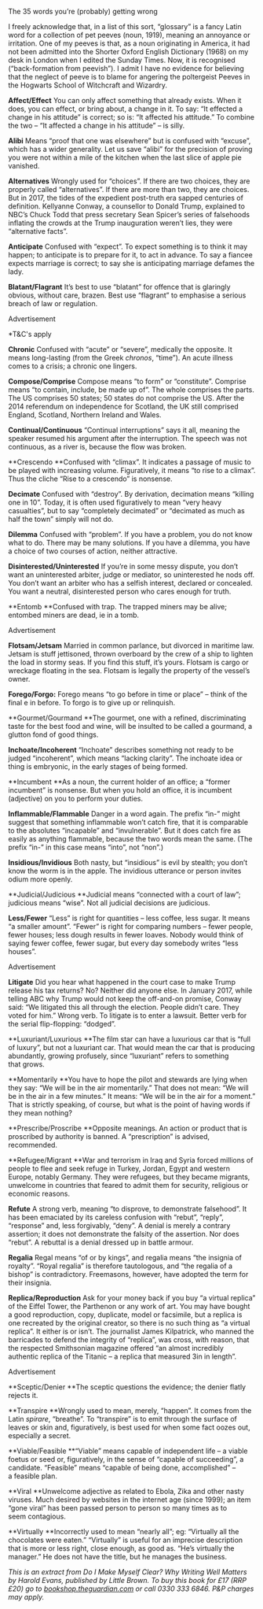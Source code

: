 The 35 words you’re (probably) getting wrong

I freely acknowledge that, in a list of this sort, “glossary” is a fancy Latin word for a collection of pet peeves (noun, 1919), meaning an annoyance or irritation. One of my peeves is that, as a noun originating in America, it had not been admitted into the Shorter Oxford English Dictionary (1968) on my desk in London when I edited the Sunday Times. Now, it is recognised (“back-formation from peevish”). I admit I have no evidence for believing that the neglect of peeve is to blame for angering the poltergeist Peeves in the Hogwarts School of Witchcraft and Wizardry.

**Affect/Effect** You can only affect something that already exists. When it does, you can effect, or bring about, a change in it. To say: “It effected a change in his attitude” is correct; so is: “It affected his attitude.” To combine the two – “It affected a change in his attitude” – is silly.

**Alibi** Means “proof that one was elsewhere” but is confused with “excuse”, which has a wider generality. Let us save “alibi” for the precision of proving you were not within a mile of the kitchen when the last slice of apple pie vanished.

**Alternatives** Wrongly used for “choices”. If there are two choices, they are properly called “alternatives”. If there are more than two, they are choices. But in 2017, the tides of the expedient post-truth era sapped centuries of definition. Kellyanne Conway, a counsellor to Donald Trump, explained to NBC’s Chuck Todd that press secretary Sean Spicer’s series of falsehoods inflating the crowds at the Trump inauguration weren’t lies, they were “alternative facts”.

**Anticipate** Confused with “expect”. To expect something is to think it may happen; to anticipate is to prepare for it, to act in advance. To say a fiancee expects marriage is correct; to say she is anticipating marriage defames the lady.

**Blatant/Flagrant** It’s best to use “blatant” for offence that is glaringly obvious, without care, brazen. Best use “flagrant” to emphasise a serious breach of law or regulation.

Advertisement

​*T&C's apply

**Chronic** Confused with “acute” or “severe”, medically the opposite. It means long-lasting (from the Greek *chronos*, “time”). An acute illness comes to a crisis; a chronic one lingers.

**Compose/Comprise** Compose means “to form” or “constitute”. Comprise means “to contain, include, be made up of”. The whole comprises the parts. The US comprises 50 states; 50 states do not comprise the US. After the 2014 referendum on independence for Scotland, the UK still comprised England, Scotland, Northern Ireland and Wales.

**Continual/Continuous** “Continual interruptions” says it all, meaning the speaker resumed his argument after the interruption. The speech was not continuous, as a river is, because the flow was broken.

**Crescendo **Confused with “climax”. It indicates a passage of music to be played with increasing volume. Figuratively, it means “to rise to a climax”. Thus the cliche “Rise to a crescendo” is nonsense.

**Decimate** Confused with “destroy”. By derivation, decimation means “killing one in 10”. Today, it is often used figuratively to mean “very heavy casualties”, but to say “completely decimated” or “decimated as much as half the town” simply will not do.

**Dilemma** Confused with “problem”. If you have a problem, you do not know what to do. There may be many solutions. If you have a dilemma, you have a choice of two courses of action, neither attractive.

**Disinterested/Uninterested** If you’re in some messy dispute, you don’t want an uninterested arbiter, judge or mediator, so uninterested he nods off. You don’t want an arbiter who has a selfish interest, declared or concealed. You want a neutral, disinterested person who cares enough for truth.

**Entomb **Confused with trap. The trapped miners may be alive; entombed miners are dead, ie in a tomb.

Advertisement

**Flotsam/Jetsam** Married in common parlance, but divorced in maritime law. Jetsam is stuff jettisoned, thrown overboard by the crew of a ship to lighten the load in stormy seas. If you find this stuff, it’s yours. Flotsam is cargo or wreckage floating in the sea. Flotsam is legally the property of the vessel’s owner.

**Forego/Forgo:** Forego means “to go before in time or place” – think of the final e in before. To forgo is to give up or relinquish.

**Gourmet/Gourmand **The gourmet, one with a refined, discriminating taste for the best food and wine, will be insulted to be called a gourmand, a glutton fond of good things.

**Inchoate/Incoherent** “Inchoate” describes something not ready to be judged “incoherent”, which means “lacking clarity”. The inchoate idea or thing is embryonic, in the early stages of being formed.

**Incumbent **As a noun, the current holder of an office; a “former incumbent” is nonsense. But when you hold an office, it is incumbent (adjective) on you to perform your duties.

**Inflammable/Flammable** Danger in a word again. The prefix “in-” might suggest that something inflammable won’t catch fire, that it is comparable to the absolutes “incapable” and “invulnerable”. But it does catch fire as easily as anything flammable, because the two words mean the same. (The prefix “in-” in this case means “into”, not “non”.)

**Insidious/Invidious** Both nasty, but “insidious” is evil by stealth; you don’t know the worm is in the apple. The invidious utterance or person invites odium more openly.

**Judicial/Judicious **Judicial means “connected with a court of law”; judicious means “wise”. Not all judicial decisions are judicious.

**Less/Fewer** “Less” is right for quantities – less coffee, less sugar. It means “a smaller amount”. “Fewer” is right for comparing numbers – fewer people, fewer houses; less dough results in fewer loaves. Nobody would think of saying fewer coffee, fewer sugar, but every day somebody writes “less houses”.

Advertisement

**Litigate** Did you hear what happened in the court case to make Trump release his tax returns? No? Neither did anyone else. In January 2017, while telling ABC why Trump would not keep the off-and-on promise, Conway said: “We litigated this all through the election. People didn’t care. They voted for him.” Wrong verb. To litigate is to enter a lawsuit. Better verb for the serial flip-flopping: “dodged”.

**Luxuriant/Luxurious **The film star can have a luxurious car that is “full of luxury”, but not a luxuriant car. That would mean the car that is producing abundantly, growing profusely, since “luxuriant” refers to something that grows.

**Momentarily **You have to hope the pilot and stewards are lying when they say: “We will be in the air momentarily.” That does not mean: “We will be in the air in a few minutes.” It means: “We will be in the air for a moment.” That is strictly speaking, of course, but what is the point of having words if they mean nothing?

**Prescribe/Proscribe **Opposite meanings. An action or product that is proscribed by authority is banned. A “prescription” is advised, recommended.

**Refugee/Migrant **War and terrorism in Iraq and Syria forced millions of people to flee and seek refuge in Turkey, Jordan, Egypt and western Europe, notably Germany. They were refugees, but they became migrants, unwelcome in countries that feared to admit them for security, religious or economic reasons.

**Refute** A strong verb, meaning “to disprove, to demonstrate falsehood”. It has been emaciated by its careless confusion with “rebut”, “reply”, “response” and, less forgivably, “deny”. A denial is merely a contrary assertion; it does not demonstrate the falsity of the assertion. Nor does “rebut”. A rebuttal is a denial dressed up in battle armour.

**Regalia** Regal means “of or by kings”, and regalia means “the insignia of royalty”. “Royal regalia” is therefore tautologous, and “the regalia of a bishop” is contradictory. Freemasons, however, have adopted the term for their insignia.

**Replica/Reproduction** Ask for your money back if you buy “a virtual replica” of the Eiffel Tower, the Parthenon or any work of art. You may have bought a good reproduction, copy, duplicate, model or facsimile, but a replica is one recreated by the original creator, so there is no such thing as “a virtual replica”. It either is or isn’t. The journalist James Kilpatrick, who manned the barricades to defend the integrity of “replica”, was cross, with reason, that the respected Smithsonian magazine offered “an almost incredibly authentic replica of the Titanic – a replica that measured 3in in length”.

Advertisement

**Sceptic/Denier **The sceptic questions the evidence; the denier flatly rejects it.

**Transpire **Wrongly used to mean, merely, “happen”. It comes from the Latin *spirare*, “breathe”. To “transpire” is to emit through the surface of leaves or skin and, figuratively, is best used for when some fact oozes out, especially a secret.

**Viable/Feasible **“Viable” means capable of independent life – a viable foetus or seed or, figuratively, in the sense of “capable of succeeding”, a candidate. “Feasible” means “capable of being done, accomplished” – a feasible plan.

**Viral **Unwelcome adjective as related to Ebola, Zika and other nasty viruses. Much desired by websites in the internet age (since 1999); an item “gone viral” has been passed person to person so many times as to seem contagious.

**Virtually **Incorrectly used to mean “nearly all”; eg: “Virtually all the chocolates were eaten.” “Virtually” is useful for an imprecise description that is more or less right, close enough, as good as. “He’s virtually the manager.” He does not have the title, but he manages the business.

*This is an extract from Do I Make Myself Clear? Why Writing Well Matters by Harold Evans, published by Little Brown. To buy this book for £17 (RRP £20) go to *[*bookshop.theguardian.com*](https://bookshop.theguardian.com/do-i-make-myself-clear.html)* or call 0330 333 6846. P&P charges may apply.*